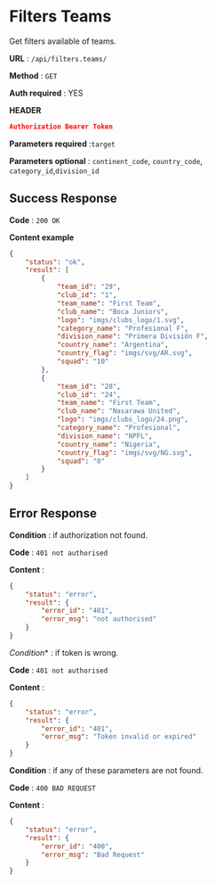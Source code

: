 # Filters Teams

Get filters available of teams.

**URL** : `/api/filters.teams/`

**Method** : `GET`

**Auth required** : YES

**HEADER**

```json
Authorization Bearer Token
```

**Parameters required** :`target`

**Parameters optional** : `continent_code`, `country_code`, `category_id`,`division_id`

## Success Response

**Code** : `200 OK`

**Content example**

```json
{
    "status": "ok",
    "result": [
        {
            "team_id": "29",
            "club_id": "1",
            "team_name": "First Team",
            "club_name": "Boca Juniors",
            "logo": "imgs/clubs_logo/1.svg",
            "category_name": "Profesional F",
            "division_name": "Primera División F",
            "country_name": "Argentina",
            "country_flag": "imgs/svg/AR.svg",
            "squad": "10"
        },
        {
            "team_id": "28",
            "club_id": "24",
            "team_name": "First Team",
            "club_name": "Nasarawa United",
            "logo": "imgs/clubs_logo/24.png",
            "category_name": "Profesional",
            "division_name": "NPFL",
            "country_name": "Nigeria",
            "country_flag": "imgs/svg/NG.svg",
            "squad": "0"
        }
    ]
}
```

## Error Response


**Condition** : if authorization not found.

**Code** : `401 not authorised`

**Content** :

```json
{
    "status": "error",
    "result": {
        "error_id": "401",
        "error_msg": "not authorised"
    }
}
```

*Condition** : if token is wrong.

**Code** : `401 not authorised`

**Content** :

```json
{
    "status": "error",
    "result": {
        "error_id": "401",
        "error_msg": "Token invalid or expired"
    }
}
```

**Condition** : if any of these parameters are not found.

**Code** : `400 BAD REQUEST`

**Content** :

```json
{
    "status": "error",
    "result": {
        "error_id": "400",
        "error_msg": "Bad Request"
    }
}
```